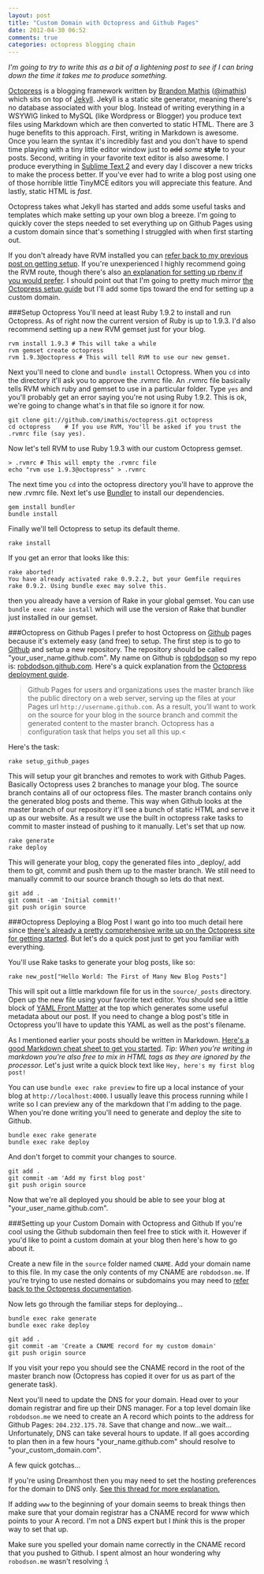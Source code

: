 ```yaml
---
layout: post
title: "Custom Domain with Octopress and Github Pages"
date: 2012-04-30 06:52
comments: true
categories: octopress blogging chain
---
```


*I'm going to try to write this as a bit of a lightening post to see if I can bring down the time it takes me to produce something.*

[Octopress](http://octopress.org/) is a blogging framework written by [Brandon Mathis](http://brandonmathis.com/) ([@imathis](https://twitter.com/#!/imathis)) which sits on top of [Jekyll](https://github.com/mojombo/jekyll). Jekyll is a static site generator, meaning there's no database associated with your blog. Instead of writing everything in a WSYWIG linked to MySQL (like Wordpress or Blogger) you produce text files using Markdown which are then converted to static HTML. There are 3 huge benefits to this approach. First, writing in Markdown is awesome. Once you learn the syntax it's incredibly fast and you don't have to spend time playing with a tiny little editor window just to <s>add</s> *some* **style** to your posts. Second, writing in your favorite text editor is also awesome. I produce everything in [Sublime Text 2](http://www.sublimetext.com/2) and every day I discover a new tricks to make the process better. If you've ever had to write a blog post using one of those horrible little TinyMCE editors you will appreciate this feature. And lastly, static HTML is *fast*.

Octopress takes what Jekyll has started and adds some useful tasks and templates which make setting up your own blog a breeze. I'm going to quickly cover the steps needed to set everything up on Github Pages using a custom domain since that's something I struggled with when first starting out.

If you don't already have RVM installed you can [refer back to my previous post on getting setup](http://robdodson.me/blog/2011/09/23/how-to-use-rvm-for-rails3/). If you're unexperienced I highly recommend going the RVM route, though there's also [an explanation for setting up rbenv if you would prefer](https://github.com/sstephenson/rbenv#section_2). I should point out that I'm going to pretty much mirror [the Octopress setup guide](http://octopress.org/docs/setup/) but I'll add some tips toward the end for setting up a custom domain.

###Setup Octopress
You'll need at least Ruby 1.9.2 to install and run Octopress. As of right now the current version of Ruby is up to 1.9.3. I'd also recommend setting up a new RVM gemset just for your blog. 

```
rvm install 1.9.3 # This will take a while
rvm gemset create octopress
rvm 1.9.3@octopress # This will tell RVM to use our new gemset.
```

Next you'll need to clone and `bundle install` Octopress. When you `cd` into the directory it'll ask you to approve the .rvmrc file. An .rvmrc file basically tells RVM which ruby and gemset to use in a particular folder. Type `yes` and you'll probably get an error saying you're not using Ruby 1.9.2. This is ok, we're going to change what's in that file so ignore it for now.

```
git clone git://github.com/imathis/octopress.git octopress
cd octopress    # If you use RVM, You'll be asked if you trust the .rvmrc file (say yes).
``` 
Now let's tell RVM to use Ruby 1.9.3 with our custom Octopress gemset.
```
> .rvmrc # This will empty the .rvmrc file
echo "rvm use 1.9.3@octopress" > .rvmrc
```
The next time you `cd` into the octopress directory you'll have to approve the new .rvmrc file. Next let's use [Bundler](http://gembundler.com/) to install our dependencies.
```
gem install bundler
bundle install
```
Finally we'll tell Octopress to setup its default theme.
```
rake install
```
If you get an error that looks like this:
```
rake aborted!
You have already activated rake 0.9.2.2, but your Gemfile requires rake 0.9.2. Using bundle exec may solve this.
```
then you already have a version of Rake in your global gemset. You can use `bundle exec rake install` which will use the version of Rake that bundler just installed in our gemset.

###Octopress on Github Pages
I prefer to host Octopress on [Github](http://github.com) pages because it's extemely easy (and free) to setup. The first step is to go to [Github](http://github.com) and setup a new repository. The repository should be called "your_user_name.github.com". My name on Github is [robdodson](https://github.com/robdodson) so my repo is: [robdodson.github.com](https://github.com/robdodson/robdodson.github.com). Here's a quick explanation from the [Octopress deployment guide](http://octopress.org/docs/deploying/github/).

>Github Pages for users and organizations uses the master branch like the public directory on a web server, serving up the files at your Pages url `http://username.github.com`. As a result, you’ll want to work on the source for your blog in the source branch and commit the generated content to the master branch. Octopress has a configuration task that helps you set all this up.<

Here's the task:

```
rake setup_github_pages
```
This will setup your git branches and remotes to work with Github Pages. Basically Octopress uses 2 branches to manage your blog. The source branch contains all of our octopress files. The master branch contains only the generated blog posts and theme. This way when Github looks at the master branch of our repository it'll see a bunch of static HTML and serve it up as our website. As a result we use the built in octopress rake tasks to commit to master instead of pushing to it manually. Let's set that up now.

```
rake generate
rake deploy
```
This will generate your blog, copy the generated files into _deploy/, add them to git, commit and push them up to the master branch. We still need to manually commit to our source branch though so lets do that next.
```
git add .
git commit -am 'Initial commit!'
git push origin source
```
###Octopress Deploying a Blog Post
I want go into too much detail here since [there's already a pretty comprehensive write up on the Octopress site for getting started](http://octopress.org/docs/blogging/). But let's do a quick post just to get you familiar with everything.

You'll use Rake tasks to generate your blog posts, like so:
```
rake new_post["Hello World: The First of Many New Blog Posts"]
```
This will spit out a little markdown file for us in the `source/_posts` directory. Open up the new file using your favorite text editor. You should see a little block of [YAML Front Matter](https://github.com/mojombo/jekyll/wiki/yaml-front-matter) at the top which generates some useful metadata about our post. If you need to change a blog post's title in Octopress you'll have to update this YAML as well as the post's filename.

As I mentioned earlier your posts should be written in Markdown. [Here's a good Markdown cheat sheet to get you started](http://support.mashery.com/docs/customizing_your_portal/Markdown_Cheat_Sheet). *Tip: When you're writing in markdown you're also free to mix in HTML tags as they are ignored by the processor.* Let's just write a quick block text like `Hey, here's my first blog post!`

You can use `bundle exec rake preview` to fire up a local instance of your blog at `http://localhost:4000`. I usually leave this process running while I write so I can preview any of the markdown that I'm adding to the page. When you're done writing you'll need to generate and deploy the site to Github.

```
bundle exec rake generate
bundle exec rake deploy
```
And don't forget to commit your changes to source.
```
git add .
git commit -am 'Add my first blog post'
git push origin source
```
Now that we're all deployed you should be able to see your blog at "your_user_name.github.com".


###Setting up your Custom Domain with Octopress and Github
If you're cool using the Github subdomain then feel free to stick with it. However if you'd like to point a custom domain at your blog then here's how to go about it.

Create a new file in the `source` folder named `CNAME`. Add your domain name to this file. In my case the only contents of my CNAME are `robdodson.me`. If you're trying to use nested domains or subdomains you may need to [refer back to the Octopress documentation](http://octopress.org/docs/deploying/github/).

Now lets go through the familiar steps for deploying...

```
bundle exec rake generate
bundle exec rake deploy

git add .
git commit -am 'Create a CNAME record for my custom domain'
git push origin source
```
If you visit your repo you should see the CNAME record in the root of the master branch now (Octopress has copied it over for us as part of the generate task).

Next you'll need to update the DNS for your domain. Head over to your domain registrar and fire up their DNS manager. For a top level domain like `robdodson.me` we need to create an A record which points to the address for Github Pages: `204.232.175.78`. Save that change and now...we wait... Unfortunately, DNS can take several hours to update. If all goes according to plan then in a few hours "your_name.github.com" should resolve to "your_custom_domain.com".

A few quick gotchas...

If you're using Dreamhost then you may need to set the hosting preferences for the domain to DNS only. [See this thread for more explanation.](https://github.com/imathis/octopress/issues/518)

If adding `www` to the beginning of your domain seems to break things then make sure that your domain registrar has a CNAME record for www which points to your A record. I'm not a DNS expert but I *think* this is the proper way to set that up.

Make sure you spelled your domain name correctly in the CNAME record that you pushed to Github. I spent almost an hour wondering why `robodson.me` wasn't resolving :\



